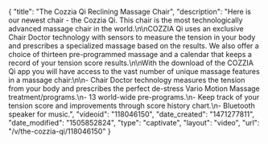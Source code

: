 {
    "title": "The Cozzia Qi Reclining Massage Chair",
    "description": "Here is our newest chair - the Cozzia Qi. This chair is the most technologically advanced massage chair in the world.\n\nCOZZIA Qi uses an exclusive Chair Doctor technology with sensors to measure the tension in your body and prescribes a specialized massage based on the results. We also offer a choice of thirteen pre-programmed massage and a calendar that keeps a record of your tension score results.\n\nWith the download of the COZZIA Qi app you will have access to the vast number of unique massage features in a massage chair:\n\n- Chair Doctor technology measures the tension from your body and prescribes the perfect de-stress Vario Motion Massage treatment\/programs.\n- 13 world-wide pre-programs.\n- Keep track of your tension score and improvements through score history chart.\n- Bluetooth speaker for music.",
    "videoid": "118046150",
    "date_created": "1471277811",
    "date_modified": "1505852824",
    "type": "captivate",
    "layout": "video",
    "url": "\/v\/the-cozzia-qi\/118046150"
}